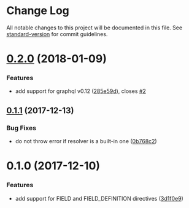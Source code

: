 # Change Log

All notable changes to this project will be documented in this file. See [standard-version](https://github.com/conventional-changelog/standard-version) for commit guidelines.

<a name="0.2.0"></a>
# [0.2.0](https://github.com/smooth-code/graphql-directive/compare/v0.1.1...v0.2.0) (2018-01-09)


### Features

* add support for graphql v0.12 ([285e59d](https://github.com/smooth-code/graphql-directive/commit/285e59d)), closes [#2](https://github.com/smooth-code/graphql-directive/issues/2)



<a name="0.1.1"></a>
## [0.1.1](https://github.com/smooth-code/graphql-directive/compare/v0.1.0...v0.1.1) (2017-12-13)


### Bug Fixes

* do not throw error if resolver is a built-in one ([0b768c2](https://github.com/smooth-code/graphql-directive/commit/0b768c2))



<a name="0.1.0"></a>
# 0.1.0 (2017-12-10)


### Features

* add support for FIELD and FIELD_DEFINITION directives ([3d1f0e9](https://github.com/smooth-code/graphql-directive/commit/3d1f0e9))
